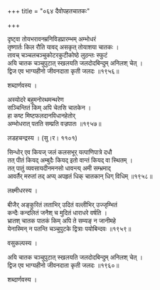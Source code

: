 +++
title = "०६४ दैवोपहतचातकः"

+++


दृष्ट्वा तोयभरावनम्रनिविडप्रारम्भम् अम्भोधरं  
तृष्णार्तः किल रौति यावद् असकृत् तोयाशया चातकः ।  
तावच् चञ्चलचञ्चुकोटरकुटीकोष्ठे लुठन्तः स्फुटं  
अयि चातक चञ्चुपुटात् स्खलयति जलदोदबिन्दुम् अनिलश् चेत् ।  
द्विज एव भाग्यहीनो जीवनदाता कृती जलदः ॥१९५६॥  


शब्दार्णवस्य ।  


अस्योदरे बहुमनोरथमन्थरेण  
सञ्चिन्तितं किम् अपि चेतसि चातकेन ।  
हा कष्ट मिष्टफलदानविधानहेतोर्  
अम्भोधरात् पतति सम्प्रति वज्रपातः ॥१९५७॥  


लडहचन्द्रस्य । (सु।र। ११०१)  


सिन्धोर् एव कियज् जलं कलसभूर् यत्पाणिपात्रे दधौ   
तत् पीतं कियद् अम्बुदैः कियद् इतो वान्तं कियद् वा स्थितम् ।  
तत् पातुं व्यवसायदीनमनसो धावन्त्य् अमी सम्भ्रमाद्  
आवर्तैर् मरुतां तद् अप्य् अपहृतं धिक् चातकान् धिग् विधिम् ॥१९५८॥  


लक्ष्मीधरस्य ।  


बीजैर् अङ्कुरितं लताभिर् उदितं वल्लीभिर् उज्जृम्भितं  
कन्दैः कन्दलितं जनैश् च मुदितं धाराधरे वर्षति ।  
भ्रातश् चातक पातकं किम् अपि ते सम्यङ् न जानीमहे  
येनास्मिन् न पतन्ति चञ्चुपुटके द्वित्राः पयोबिन्दवः ॥१९५९॥  


वसुकल्पस्य ।  


अयि चातक चञ्चुपुटात् स्खलयति जलदोदबिन्दुम् अनिलश् चेत् ।  
द्विज एव भाग्यहीनो जीवनदाता कृती जलदः ॥१९६०॥  


शब्दार्णवस्य ।  

